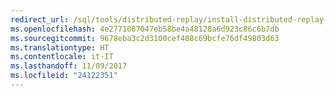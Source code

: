 ```yaml
---
redirect_url: /sql/tools/distributed-replay/install-distributed-replay-overview
ms.openlocfilehash: 4e2771087047eb58be4a48128a6d923c86c6b7db
ms.sourcegitcommit: 9678eba3c2d3100cef408c69bcfe76df49803d63
ms.translationtype: HT
ms.contentlocale: it-IT
ms.lasthandoff: 11/09/2017
ms.locfileid: "24122351"
---
```

